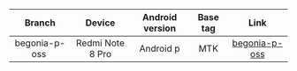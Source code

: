 | Branch | Device | Android version | Base tag | Link |
| :-: | :-: | :-: | :-: | :-: |
| begonia-p-oss | Redmi Note 8 Pro | Android p | MTK | [begonia-p-oss](https://github.com/MiCode/Xiaomi_Kernel_OpenSource/tree/begonia-p-oss) |
